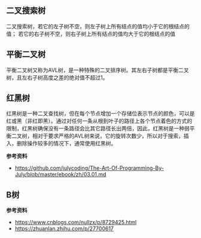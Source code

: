 ## 二叉搜索树

二叉搜索树，若它的左子树不空，则左子树上所有结点的值均小于它的根结点的值； 若它的右子树不空，则右子树上所有结点的值均大于它的根结点的值

## 平衡二叉树

平衡二叉树又称为AVL树，是一种特殊的二叉排序树。其左右子树都是平衡二叉树，且左右子树高度之差的绝对值不超过1。


## 红黑树

红黑树是一种二叉查找树，但在每个节点增加一个存储位表示节点的颜色，可以是红或黑（非红即黑）。通过对任何一条从根到叶子的路径上各个节点着色的方式的限制，红黑树确保没有一条路径会比其它路径长出两倍，因此，红黑树是一种弱平衡二叉树，相对于要求严格的AVL树来说，它的旋转次数少，所以对于搜索，插入，删除操作较多的情况下，通常使用红黑树。


**参考资料**

* https://github.com/julycoding/The-Art-Of-Programming-By-July/blob/master/ebook/zh/03.01.md

## B树

**参考资料**

* https://www.cnblogs.com/nullzx/p/8729425.html
* https://zhuanlan.zhihu.com/p/27700617

###

